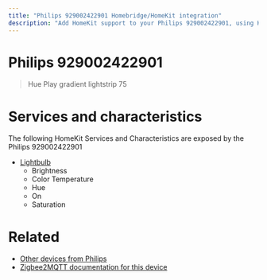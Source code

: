 ```yaml
---
title: "Philips 929002422901 Homebridge/HomeKit integration"
description: "Add HomeKit support to your Philips 929002422901, using Homebridge, Zigbee2MQTT and homebridge-z2m."
---
```

<!---
This file has been GENERATED using src/docgen/docgen.ts
DO NOT EDIT THIS FILE MANUALLY!
-->
# Philips 929002422901
> Hue Play gradient lightstrip 75


# Services and characteristics
The following HomeKit Services and Characteristics are exposed by
the Philips 929002422901

* [Lightbulb](../../light.md)
  * Brightness
  * Color Temperature
  * Hue
  * On
  * Saturation


# Related
* [Other devices from Philips](../index.md#philips)
* [Zigbee2MQTT documentation for this device](https://www.zigbee2mqtt.io/devices/929002422901.html)